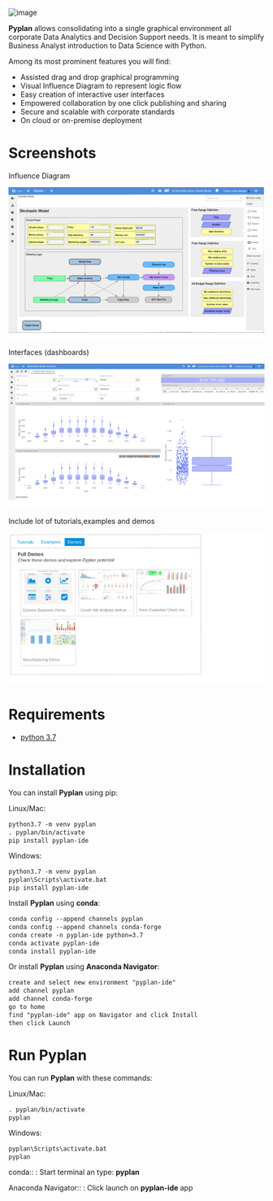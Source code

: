 ![image](http://pyplan.com/wp-content/uploads/2018/10/logo_pyplan-1.png)

**Pyplan** allows consolidating into a single graphical environment all
corporate Data Analytics and Decision Support needs. It is meant to
simplify Business Analyst introduction to Data Science with Python.

Among its most prominent features you will find:

-   Assisted drag and drop graphical programming
-   Visual Influence Diagram to represent logic flow
-   Easy creation of interactive user interfaces
-   Empowered collaboration by one click publishing and sharing
-   Secure and scalable with corporate standards
-   On cloud or on-premise deployment

Screenshots
===========

Influence Diagram

![Influence Diagram](docs/assets/img/diagram.png) 

Interfaces (dashboards)

![Interfaces](docs/assets/img/interface.png)

Include lot of tutorials,examples and demos

![Demos](docs/assets/img/demos.png)


Requirements
============

-   [python 3.7](https://www.python.org/downloads/release/python-375/)

Installation
============

You can install **Pyplan** using pip:

Linux/Mac:

    python3.7 -m venv pyplan
    . pyplan/bin/activate
    pip install pyplan-ide

Windows:

    python3.7 -m venv pyplan
    pyplan\Scripts\activate.bat
    pip install pyplan-ide

Install **Pyplan** using **conda**:

    conda config --append channels pyplan
    conda config --append channels conda-forge
    conda create -n pyplan-ide python=3.7
    conda activate pyplan-ide
    conda install pyplan-ide

Or install **Pyplan** using **Anaconda Navigator**:

    create and select new environment "pyplan-ide"
    add channel pyplan
    add channel conda-forge
    go to home
    find "pyplan-ide" app on Navigator and click Install
    then click Launch


Run Pyplan
==========

You can run **Pyplan** with these commands:

Linux/Mac:

    . pyplan/bin/activate
    pyplan

Windows:

    pyplan\Scripts\activate.bat
    pyplan

conda::
:   Start terminal an type: **pyplan**

Anaconda Navigator::
:   Click launch on **pyplan-ide** app
